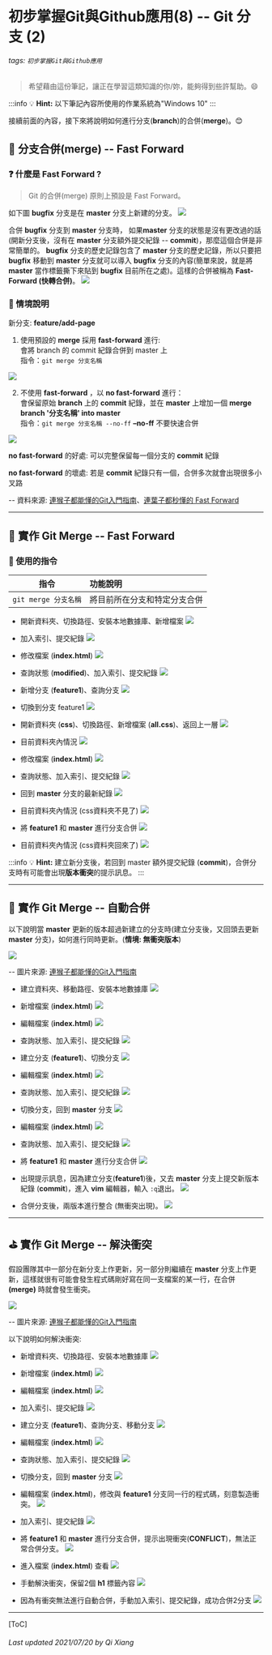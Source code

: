 # 初步掌握Git與Github應用(8) -- Git 分支 (2)

###### tags: `初步掌握Git與Github應用`

> 希望藉由這份筆記，讓正在學習這類知識的你/妳，能夠得到些許幫助。:smile: 

:::info
:bulb: **Hint:** 以下筆記內容所使用的作業系統為"Windows 10"
::: 

接續前面的內容，接下來將說明如何進行分支(**branch**)的合併(**merge**)。:blush:

## :memo: 分支合併(merge) -- Fast Forward

### :question: 什麼是 Fast Forward ?

> Git 的合併(merge) 原則上預設是 Fast Forward。

如下圖 **bugfix** 分支是在 **master** 分支上新建的分支。
![](https://backlog.com/git-tutorial/tw/img/post/stepup/capture_stepup1_4_1.png)

合併 **bugfix** 分支到 **master** 分支時， 如果**master** 分支的狀態是沒有更改過的話(開新分支後，沒有在 **master** 分支額外提交紀錄 -- **commit**)，那麼這個合併是非常簡單的。 **bugfix** 分支的歷史記錄包含了 **master** 分支的歷史記錄，所以只要把 **bugfix** 移動到 **master** 分支就可以導入 **bugfix** 分支的內容(簡單來說，就是將 **master** 當作標籤撕下來貼到 **bugfix** 目前所在之處)。這樣的合併被稱為 **Fast-Forward (快轉合併)**。
![](https://backlog.com/git-tutorial/tw/img/post/stepup/capture_stepup1_4_2.png)

### :dart: 情境說明

新分支: **feature/add-page**

1. 使用預設的 **merge** 採用 **fast-forward** 進行:<br>
會將 branch 的 commit 紀錄合併到 master 上<br>
指令：`git merge 分支名稱`

![](https://i.imgur.com/oPLxsue.png)

2. 不使用 **fast-forward** ，以 **no fast-forward** 進行：<br>
會保留原始 **branch** 上的 **commit** 紀錄，並在 **master** 上增加一個 **merge branch '分支名稱' into master**<br>
指令：`git merge 分支名稱 --no-ff`
**–no-ff** 不要快速合併

![](https://i.imgur.com/jtXK79v.png)


**no fast-forward** 的好處:
可以完整保留每一個分支的 **commit** 紀錄

**no fast-forward** 的壞處:
若是 **commit** 紀錄只有一個，合併多次就會出現很多小叉路

-- 資料來源: [連猴子都能懂的Git入門指南](https://backlog.com/git-tutorial/tw/stepup/stepup1_4.html)、[連葉子都秒懂的 Fast Forward](https://tzuhui.github.io/2019/06/20/Git/fast-forward/)


---
## :triangular_flag_on_post: 實作 Git Merge -- Fast Forward

### :notebook: 使用的指令

| 指令         | 功能說明               |
| ----------------- |:----------------------- |
| `git merge 分支名稱`       | 將目前所在分支和特定分支合併|

* 開新資料夾、切換路徑、安裝本地數據庫、新增檔案
![](https://i.imgur.com/8Fraa2a.png)

* 加入索引、提交紀錄
![](https://i.imgur.com/M9lsnJS.png)

* 修改檔案 (**index.html**)
![](https://i.imgur.com/in1aF1J.png)

* 查詢狀態 (**modified**)、加入索引、提交紀錄
![](https://i.imgur.com/6Ae14Yr.png)

* 新增分支 (**feature1**)、查詢分支
![](https://i.imgur.com/uzOAaE1.png)

* 切換到分支 feature1 
![](https://i.imgur.com/so85tgU.png)

* 開新資料夾 (**css**)、切換路徑、新增檔案 (**all.css**)、返回上一層
![](https://i.imgur.com/giU3aRg.png)

* 目前資料夾內情況
![](https://i.imgur.com/s3nNDfI.png)

* 修改檔案 (**index.html**)
![](https://i.imgur.com/HcGw8tb.png)

* 查詢狀態、加入索引、提交紀錄
![](https://i.imgur.com/ruCdKb6.png)

* 回到 **master** 分支的最新紀錄
![](https://i.imgur.com/SXMYWfs.png)

* 目前資料夾內情況 (css資料夾不見了)
![](https://i.imgur.com/chQCsif.png)

* 將 **feature1** 和 **master** 進行分支合併
![](https://i.imgur.com/BHWw2dI.png)

* 目前資料夾內情況 (css資料夾回來了)
![](https://i.imgur.com/esr5ZNH.png)

:::info
:bulb: **Hint:** 建立新分支後，若回到 master 額外提交紀錄 (**commit**)，合併分支時有可能會出現**版本衝突**的提示訊息。
::: 

---

## :flags: 實作 Git Merge -- 自動合併

以下說明當 **master** 更新的版本超過新建立的分支時(建立分支後，又回頭去更新 **master** 分支)，如何進行同時更新。(**情境: 無衝突版本**)

![](https://backlog.com/git-tutorial/tw/img/post/stepup/capture_stepup2_7_2.png)

-- 圖片來源: [連猴子都能懂的Git入門指南](https://backlog.com/git-tutorial/tw/stepup/stepup2_7.html)

* 建立資料夾、移動路徑、安裝本地數據庫
![](https://i.imgur.com/eVPfGFn.png)

* 新增檔案 (**index.html**)
![](https://i.imgur.com/xgwwZB7.png)

* 編輯檔案 (**index.html**)
![](https://i.imgur.com/9rnDV5l.png)

* 查詢狀態、加入索引、提交紀錄
![](https://i.imgur.com/dZkjKQQ.png)

* 建立分支 (**feature1**)、切換分支
![](https://i.imgur.com/SkcRs26.png)

* 編輯檔案 (**index.html**)
![](https://i.imgur.com/o9wlssf.png)

* 查詢狀態、加入索引、提交紀錄
![](https://i.imgur.com/k4GJHrE.png)

* 切換分支，回到 **master** 分支
![](https://i.imgur.com/NZdvo3n.png)

* 編輯檔案 (**index.html**)
![](https://i.imgur.com/ZmQ9HRh.png)

* 查詢狀態、加入索引、提交紀錄
![](https://i.imgur.com/MGYF1US.png)

* 將 **feature1** 和 **master** 進行分支合併
![](https://i.imgur.com/MsTXNS7.png)

* 出現提示訊息，因為建立分支(**feature1**)後，又去 **master** 分支上提交新版本紀錄 (**commit**)，進入 **vim** 編輯器，輸入 `:q`退出。
![](https://i.imgur.com/oymx2qS.png)

* 合併分支後，兩版本進行整合 (無衝突出現)。
![](https://i.imgur.com/MjHxZZE.png)

---
## :golf: 實作 Git Merge -- 解決衝突

假設團隊其中一部分在新分支上作更新，另一部分則繼續在 **master** 分支上作更新，這樣就很有可能會發生程式碼剛好寫在同一支檔案的某一行，在合併 **(merge)** 時就會發生衝突。

![](https://backlog.com/git-tutorial/tw/img/post/stepup/capture_stepup2_7_2.png)

-- 圖片來源: [連猴子都能懂的Git入門指南](https://backlog.com/git-tutorial/tw/stepup/stepup2_7.html)

以下說明如何解決衝突:

* 新增資料夾、切換路徑、安裝本地數據庫
![](https://i.imgur.com/chNCqPP.png)

* 新增檔案 (**index.html**)
![](https://i.imgur.com/RNWhfmI.png)

* 編輯檔案 (**index.html**)
![](https://i.imgur.com/yS5A4hl.png)

* 加入索引、提交紀錄
![](https://i.imgur.com/XjB6qs4.png)

* 建立分支 (**feature1**)、查詢分支、移動分支
![](https://i.imgur.com/dkOc37t.png)

* 編輯檔案 (**index.html**)
![](https://i.imgur.com/EMWRcd2.png)

* 查詢狀態、加入索引、提交紀錄
![](https://i.imgur.com/MswoDPT.png)

* 切換分支，回到 **master** 分支
![](https://i.imgur.com/Gum6cIu.png)

* 編輯檔案 (**index.html**)，修改與 **feature1** 分支同一行的程式碼，刻意製造衝突。
![](https://i.imgur.com/ddTIZzS.png)

* 加入索引、提交紀錄
![](https://i.imgur.com/gtoacyi.png)

* 將 **feature1** 和 **master** 進行分支合併，提示出現衝突(**CONFLICT**)，無法正常合併分支。
![](https://i.imgur.com/jJIquSF.png)

* 進入檔案 (**index.html**) 查看
![](https://i.imgur.com/aq1Gy84.png)

* 手動解決衝突，保留2個 **h1** 標籤內容
![](https://i.imgur.com/F9Vu8qQ.png)

* 因為有衝突無法進行自動合併，手動加入索引、提交紀錄，成功合併2分支
![](https://i.imgur.com/wfo3lhS.png)

---

[ToC]

###### Last updated 2021/07/20 by Qi Xiang
